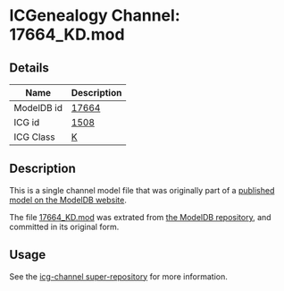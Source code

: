 # ICGenealogy Channel: 17664\_KD.mod

## Details

Name | Description
---- | -----------
ModelDB id | [17664](http://senselab.med.yale.edu/ModelDB/ShowModel.cshtml?model=17664)
ICG id | [1508](http://icg.neurotheory.ox.ac.uk/channels/1/1508)
ICG Class | [K](http://icg.neurotheory.ox.ac.uk/channels/1)

## Description

This is a single channel model file that was originally part of a [published model on the ModelDB website](http://senselab.med.yale.edu/mModelDB/ShowModel.cshtml?model=17664).

The file [17664\_KD.mod](17664_KD.mod) was extrated from [the ModelDB repository](http://senselab.med.yale.edu/ModelDB/ShowModel.cshtml?model=17664), and committed in its original form.

## Usage

See the [icg-channel super-repository](https://github.com/icgenealogy/icg-channels) for more information.